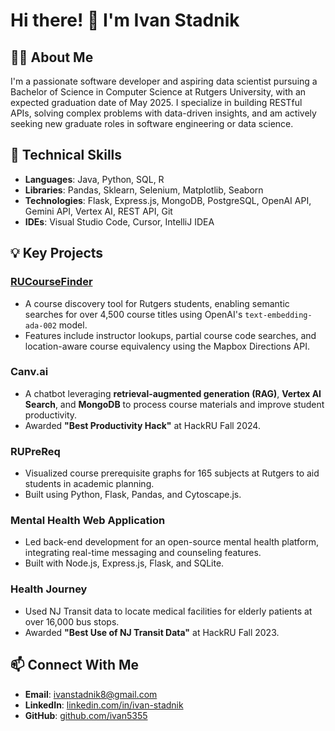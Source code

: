 # Hi there! 👋 I'm Ivan Stadnik

## 👨‍💻 About Me
I'm a passionate software developer and aspiring data scientist pursuing a Bachelor of Science in Computer Science at Rutgers University, with an expected graduation date of May 2025. I specialize in building RESTful APIs, solving complex problems with data-driven insights, and am actively seeking new graduate roles in software engineering or data science.

## 🚀 Technical Skills
- **Languages**: Java, Python, SQL, R
- **Libraries**: Pandas, Sklearn, Selenium, Matplotlib, Seaborn
- **Technologies**: Flask, Express.js, MongoDB, PostgreSQL, OpenAI API, Gemini API, Vertex AI, REST API, Git
- **IDEs**: Visual Studio Code, Cursor, IntelliJ IDEA

## 💡 Key Projects
### [RUCourseFinder](https://github.com/ivan5355/RUCourseFinder)
- A course discovery tool for Rutgers students, enabling semantic searches for over 4,500 course titles using OpenAI's `text-embedding-ada-002` model.
- Features include instructor lookups, partial course code searches, and location-aware course equivalency using the Mapbox Directions API.

### Canv.ai
- A chatbot leveraging **retrieval-augmented generation (RAG)**, **Vertex AI Search**, and **MongoDB** to process course materials and improve student productivity.
- Awarded **"Best Productivity Hack"** at HackRU Fall 2024.

### RUPreReq
- Visualized course prerequisite graphs for 165 subjects at Rutgers to aid students in academic planning.
- Built using Python, Flask, Pandas, and Cytoscape.js.

### Mental Health Web Application
- Led back-end development for an open-source mental health platform, integrating real-time messaging and counseling features.
- Built with Node.js, Express.js, Flask, and SQLite.

### Health Journey
- Used NJ Transit data to locate medical facilities for elderly patients at over 16,000 bus stops.
- Awarded **"Best Use of NJ Transit Data"** at HackRU Fall 2023.

## 📫 Connect With Me
- **Email**: [ivanstadnik8@gmail.com](mailto:ivanstadnik8@gmail.com)
- **LinkedIn**: [linkedin.com/in/ivan-stadnik](https://linkedin.com/in/ivan-stadnik-53086a259)
- **GitHub**: [github.com/ivan5355](https://github.com/ivan5355)

